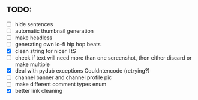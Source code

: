 ## TODO:

- [ ] hide sentences
- [ ] automatic thumbnail generation
- [ ] make headless
- [ ] generating own lo-fi hip hop beats
- [x] clean string for nicer TtS
- [ ] check if text will need more than one screenshot, then either discard or make multiple
- [x] deal with pydub exceptions Couldntencode (retrying?)
- [ ] channel banner and channel profile pic
- [ ] make different comment types enum
- [x] better link cleaning